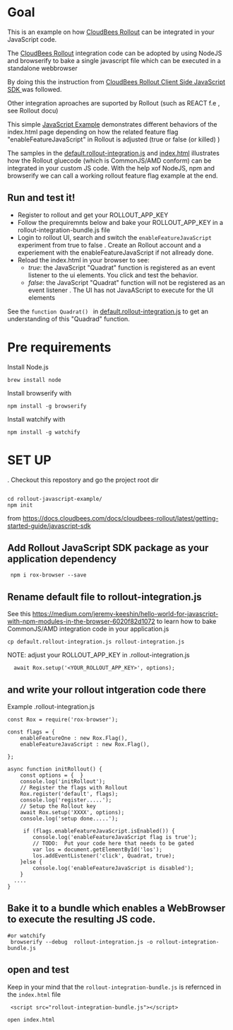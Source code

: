 # Goal
This is an example on how [CloudBees Rollout](https://docs.cloudbees.com/docs/cloudbees-rollout/latest/getting-started-guide/)  can be integrated in your JavaScript code.

The [CloudBees Rollout](https://docs.cloudbees.com/docs/cloudbees-rollout/latest/getting-started-guide/) integration code can be adopted by using NodeJS and browserify to bake a single javascript file which can be executed in a standalone webbrowser 

By doing this the instruction from [CloudBees Rollout Client Side JavaScript SDK ](https://docs.cloudbees.com/docs/cloudbees-rollout/latest/getting-started-guide/javascript-sdk) was followed. 



Other integration aproaches are suported by Rollout (such as REACT f.e , see Rollout docu) 


This simple  [JavaScript  Example](default.rollout-integration.js) demonstrates different behaviors of the index.html page depending on how the related feature flag "enableFeatureJavaScript" in Rollout is adjusted  (true or false (or killed) )

The samples in the [default.rollout-integration.js](default.rollout-integration.js) and [index.html](index.html)  illustrates how the Rollout gluecode (which is CommonJS/AMD conform) can be integrated in your custom JS code.
With the help xof NodeJS, npm and browserify we can call a working rollout feature flag example at the end. 


## Run and test it!

* Register to rollout and get your ROLLOUT_APP_KEY  
* Follow the prequiremnts below and bake your ROLLOUT_APP_KEY  in a rollout-integration-bundle.js file
* Login to rollout UI, search and switch the `enableFeatureJavaScript` experiment from true to false . Create an Rollout account and a experiement with the enableFeatureJavaScript if not allready done. 
* Reload the index.html in your browser to see:
  * *true*:  the JavaScript "Quadrat" function is registered as an event listener to the ui elements. You  click and test the behavior. 
  * *false*: the JavaScript "Quadrat" function will not be registered as an event listener . The UI has not JavaAScript to execute for the UI elements
  
 See the `function Quadrat() ` in [default.rollout-integration.js](default.rollout-integration.js) to get an understanding of this "Quadrad" function. 

# Pre requirements

Install Node.js
```
brew install node

```

Install browserify with 
```
npm install -g browserify
```

Install watchify with 
```
npm install -g watchify
```

# SET UP

. Checkout this repostory and go the project root dir

```

cd rollout-javascript-example/
npm init
```

from https://docs.cloudbees.com/docs/cloudbees-rollout/latest/getting-started-guide/javascript-sdk
## Add Rollout JavaScript SDK package as your application dependency

```
 npm i rox-browser --save
```

## Rename default file to rollout-integration.js 
See this https://medium.com/jeremy-keeshin/hello-world-for-javascript-with-npm-modules-in-the-browser-6020f82d1072
to learn how to bake CommonJS/AMD  integration code in your application.js

```
cp default.rollout-integration.js rollout-integration.js
```

NOTE: adjust your ROLLOUT_APP_KEY in  .rollout-integration.js

```
  await Rox.setup('<YOUR_ROLLOUT_APP_KEY>', options);
```

## and write your rollout intgeration code there

Example
.rollout-integration.js
```
const Rox = require('rox-browser');

const flags = {
    enableFeatureOne : new Rox.Flag(),
    enableFeatureJavaScript : new Rox.Flag(),

};

async function initRollout() {
    const options = {  }
    console.log('initRollout');
    // Register the flags with Rollout
    Rox.register('default', flags);
    console.log('register.....');
    // Setup the Rollout key
    await Rox.setup('XXXX', options);
    console.log('setup done.....');
    
     if (flags.enableFeatureJavaScript.isEnabled()) {
        console.log('enableFeatureJavaScript flag is true');
        // TODO:  Put your code here that needs to be gated
        var los = document.getElementById('los');
        los.addEventListener('click', Quadrat, true);
    }else {
        console.log('enableFeatureJavaScript is disabled');
    }
  ....
}
```

## Bake it to a bundle which enables a WebBrowser to execute the resulting JS code. 

```
#or watchify 
 browserify --debug  rollout-integration.js -o rollout-integration-bundle.js
```



## open and test  

Keep in your mind that the `rollout-integration-bundle.js`  is refernced in the `index.html` file

```
 <script src="rollout-integration-bundle.js"></script>
```

```
open index.html 
```


